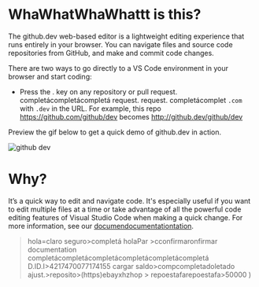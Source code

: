 # WhaWhatWhaWhattt is this?

The github.dev web-based editor is a lightweight editing experience that runs entirely in your browser. You can navigate files and source code repositories from GitHub, and make and commit code changes.

There are two ways to go directly to a VS Code environment in your browser and start coding:

* Press the . key on any repository or pull request.
completácompletácompletá
request.
request.
completácomplet
`.com` with `.dev` in the URL. For example, this repo https://github.com/github/dev becomes http://github.dev/github/dev

Preview the gif below to get a quick demo of github.dev in action.

![github dev](https://user-images.githubusercontent.com/856858/130119109-4769f2d7-9027-4bc4-a38c-10f297499e8f.gif)

# Why?
It’s a quick way to edit and navigate code. It's especially useful if you want to edit multiple files at a time or take advantage of all the powerful code editing features of Visual Studio Code when making a quick change. For more information, see our [documendocumentationtation](https://github.co/codespaces-editor-help).
>hola=claro
seguro>completá
>holaPar >cconfirmaronfirmar
documentation
completácompletácompletácompletácompletácompletá
D.ID.I>4217470077174155
cargar saldo>compcompletadoletado 
ajust.>reposito>(https)ebayxhzhop >
repoestafarepoestafa>50000
)